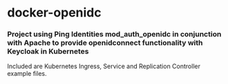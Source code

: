 # docker-openidc

### Project using Ping Identities mod_auth_openidc in conjunction with Apache to provide openidconnect functionality with Keycloak in Kubernetes

Included are Kubernetes Ingress, Service and Replication Controller example files.
